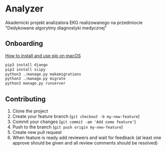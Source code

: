 # Analyzer
Akademicki projekt analizatora EKG realizowanego na przedmiocie "Dedykowane algorytmy diagnostyki medycznej"

## Onboarding
[How to install and use pip on macOS ](https://gist.github.com/haircut/14705555d58432a5f01f9188006a04ed)
```python
pip3 install django  
pip3 install scipy
python3 ./manage.py makemigrations
python3 ./manage.py migrate
python3 manage.py runserver
```

## Contributing

1. Clone the project
2. Create your feature branch (`git checkout -b my-new-feature`)
3. Commit your changes (`git commit -am 'Add some feature'`)
4. Push to the branch (`git push origin my-new-feature`)
5. Create new pull request
6. When feature is ready add reviewers and wait for feedback (at least one
   approve should be given and all review comments should be resolved)
